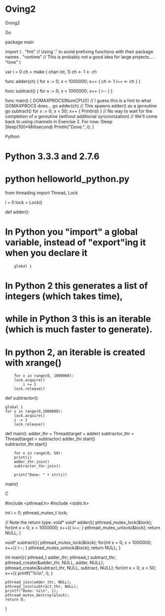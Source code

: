 Oving2
======

Oving2

Go

package main

import (
    . "fmt" // Using '.' to avoid prefixing functions with their package names
    . "runtime" // This is probably not a good idea for large projects...
    . "time"
)

var i = 0
ch = make ( chan int, 1)
ch <- 1
<- ch


func adder(ch) {
	for x := 0; x < 1000000; x++ {
		ch <- 1	
		i++
		<- ch
		}
	}

func subtract() {
	for x := 0; x < 1000000; x++ {
		i--
		}
	}


func main() {
	GOMAXPROCS(NumCPU()) // I guess this is a hint to what GOMAXPROCS does...
	go adder(ch) // This spawns adder() as a goroutine
	go subtract()
	for x := 0; x < 50; x++ {
	Println(i)
	}
    // No way to wait for the completion of a goroutine (without additional syncronization)
    // We'll come back to using channels in Exercise 2. For now: Sleep
	Sleep(100*Millisecond)
	Println("Done:", i);
}


Python

# Python 3.3.3 and 2.7.6
# python helloworld_python.py

from threading import Thread, Lock

i = 0
lock = Lock()


def adder():
# In Python you "import" a global variable, instead of "export"ing it when you declare it
	
    	global i
    
    
# In Python 2 this generates a list of integers (which takes time),
# while in Python 3 this is an iterable (which is much faster to generate).
# In python 2, an iterable is created with xrange()

    	for x in range(0, 1000000):
		lock.acquire()
        	i += 1
		lock.release()

        
def subtractor():
	
	global i
	for x in range(0,1000000):
		lock.acquire()
		i -= 1
		lock.release()



def main():
	    adder_thr = Thread(target = adder)
	    subtractor_thr = Thread(target = subtractor)
	    adder_thr.start()    
	    subtractor_thr.start()
	    
	    for x in range(0, 50):
		print(i)
	    adder_thr.join()
	    subtractor_thr.join()
	    
	    print("Done: " + str(i))


main()


C

#include <pthread.h>
#include <stdio.h>

int i = 0;
pthread_mutex_t lock;

// Note the return type: void*
void* adder(){
	pthread_mutex_lock(&lock);
	for(int x = 0; x < 1000000; x++){
        	i++;
	}
	pthread_mutex_unlock(&lock);
	return NULL;
}

void* subtract(){
	pthread_mutex_lock(&lock);
	for(int x = 0; x < 1000000; x++){
		i--;
	}
	pthread_mutex_unlock(&lock);
	return NULL;
}


int main(){
	pthread_t adder_thr;
	pthread_t subtract_thr;
	pthread_create(&adder_thr, NULL, adder, NULL);
	pthread_create(&subtract_thr, NULL, subtract, NULL);
	for(int x = 0; x < 50; x++){
		printf("%i\n", i);
	}

    
	pthread_join(adder_thr, NULL);
	pthread_join(subtract_thr, NULL);
	printf("Done: %i\n", i);
	pthread_mutex_destroy(&lock);
	return 0;    
}

